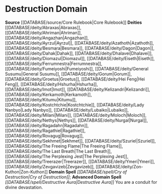 ﻿---
advanced_domain_spell: '[[DATABASE/spell/Destructive Aura|Destructive Aura]]'
deity:
- '[[DATABASE/deity/Abraxas|Abraxas]]'
- '[[DATABASE/deity/Ahriman|Ahriman]]'
- '[[DATABASE/deity/Angazhan|Angazhan]]'
- '[[DATABASE/deity/Ayrzul|Ayrzul]]'
- '[[DATABASE/deity/Azathoth|Azathoth]]'
- '[[DATABASE/deity/Besmara|Besmara]]'
- '[[DATABASE/deity/Dagon|Dagon]]'
- '[[DATABASE/deity/Dahak|Dahak]]'
- '[[DATABASE/deity/Dhalavei|Dhalavei]]'
- '[[DATABASE/deity/Diomazul|Diomazul]]'
- '[[DATABASE/deity/Eiseth|Eiseth]]'
- '[[DATABASE/deity/Ferrumnestra|Ferrumnestra]]'
- '[[DATABASE/deity/Fumeiyoshi|Fumeiyoshi]]'
- '[[DATABASE/deity/General Susumu|General Susumu]]'
- '[[DATABASE/deity/Gorum|Gorum]]'
- '[[DATABASE/deity/Groetus|Groetus]]'
- '[[DATABASE/deity/Hei Feng|HeiFeng]]'
- '[[DATABASE/deity/Hshurha|Hshurha]]'
- '[[DATABASE/deity/Imot|Imot]]'
- '[[DATABASE/deity/Kelizandri|Kelizandri]]'
- '[[DATABASE/deity/Kerkamoth|Kerkamoth]]'
- '[[DATABASE/deity/Kitumu|Kitumu]]'
- '[[DATABASE/deity/Kostchtchie|Kostchtchie]]'
- '[[DATABASE/deity/Lady Nanbyo|Lady Nanbyo]]'
- '[[DATABASE/deity/Lubaiko|Lubaiko]]'
- '[[DATABASE/deity/Milani|Milani]]'
- '[[DATABASE/deity/Moloch|Moloch]]'
- '[[DATABASE/deity/Nethys|Nethys]]'
- '[[DATABASE/deity/Nurgal|Nurgal]]'
- '[[DATABASE/deity/Ragadahn|Ragadahn]]'
- '[[DATABASE/deity/Ragathiel|Ragathiel]]'
- '[[DATABASE/deity/Rovagug|Rovagug]]'
- '[[DATABASE/deity/Sekhmet|Sekhmet]]'
- '[[DATABASE/deity/Szuriel|Szuriel]]'
- '[[DATABASE/deity/The Freeing Flame|The Freeing Flame]]'
- '[[DATABASE/deity/The Last Breath|The Last Breath]]'
- '[[DATABASE/deity/The Perplexing Jest|The Perplexing Jest]]'
- '[[DATABASE/deity/Treerazer|Treerazer]]'
- '[[DATABASE/deity/Ymeri|Ymeri]]'
- '[[DATABASE/deity/Zevgavizeb|Zevgavizeb]]'
- '[[DATABASE/deity/Zon-Kuthon|Zon-Kuthon]]'
domain:
- '[[DATABASE/domain/Destruction Domain|Destruction]]'
domain_spell: '[[DATABASE/spell/Cry of Destruction|Cry of Destruction]]'
id: '8'
name: Destruction Domain
rarity: Common
source: '[[DATABASE/source/Core Rulebook|Core Rulebook]]'
type: Domain

---
# Destruction Domain

**Source** [[DATABASE/source/Core Rulebook|Core Rulebook]] 
**Deities** [[DATABASE/deity/Abraxas|Abraxas]], [[DATABASE/deity/Ahriman|Ahriman]], [[DATABASE/deity/Angazhan|Angazhan]], [[DATABASE/deity/Ayrzul|Ayrzul]], [[DATABASE/deity/Azathoth|Azathoth]], [[DATABASE/deity/Besmara|Besmara]], [[DATABASE/deity/Dagon|Dagon]], [[DATABASE/deity/Dahak|Dahak]], [[DATABASE/deity/Dhalavei|Dhalavei]], [[DATABASE/deity/Diomazul|Diomazul]], [[DATABASE/deity/Eiseth|Eiseth]], [[DATABASE/deity/Ferrumnestra|Ferrumnestra]], [[DATABASE/deity/Fumeiyoshi|Fumeiyoshi]], [[DATABASE/deity/General Susumu|General Susumu]], [[DATABASE/deity/Gorum|Gorum]], [[DATABASE/deity/Groetus|Groetus]], [[DATABASE/deity/Hei Feng|Hei Feng]], [[DATABASE/deity/Hshurha|Hshurha]], [[DATABASE/deity/Imot|Imot]], [[DATABASE/deity/Kelizandri|Kelizandri]], [[DATABASE/deity/Kerkamoth|Kerkamoth]], [[DATABASE/deity/Kitumu|Kitumu]], [[DATABASE/deity/Kostchtchie|Kostchtchie]], [[DATABASE/deity/Lady Nanbyo|Lady Nanbyo]], [[DATABASE/deity/Lubaiko|Lubaiko]], [[DATABASE/deity/Milani|Milani]], [[DATABASE/deity/Moloch|Moloch]], [[DATABASE/deity/Nethys|Nethys]], [[DATABASE/deity/Nurgal|Nurgal]], [[DATABASE/deity/Ragadahn|Ragadahn]], [[DATABASE/deity/Ragathiel|Ragathiel]], [[DATABASE/deity/Rovagug|Rovagug]], [[DATABASE/deity/Sekhmet|Sekhmet]], [[DATABASE/deity/Szuriel|Szuriel]], [[DATABASE/deity/The Freeing Flame|The Freeing Flame]], [[DATABASE/deity/The Last Breath|The Last Breath]], [[DATABASE/deity/The Perplexing Jest|The Perplexing Jest]], [[DATABASE/deity/Treerazer|Treerazer]], [[DATABASE/deity/Ymeri|Ymeri]], [[DATABASE/deity/Zevgavizeb|Zevgavizeb]], [[DATABASE/deity/Zon-Kuthon|Zon-Kuthon]]
**Domain Spell** _[[DATABASE/spell/Cry of Destruction|Cry of Destruction]]_; **Advanced Domain Spell** _[[DATABASE/spell/Destructive Aura|Destructive Aura]]_
You are a conduit for divine devastation.